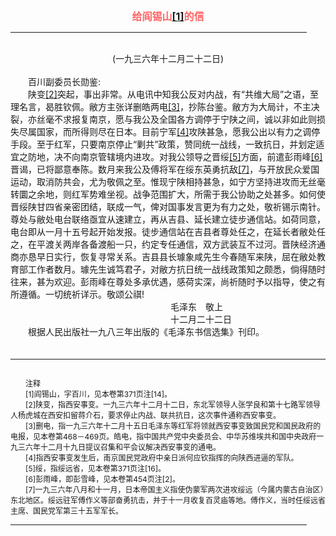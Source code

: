 <center><FONT style="FONT-SIZE: 12pt" COLOR="#FF6666"><B>给阎锡山<a href="#tail">[1]</a>的信</B></center></FONT>
<HR color="#EE9B73" size="1" width="94%">
<BR>
<center>(一九三六年十二月二十二日)</center>
<BR>
　　百川副委员长勋鉴:
<BR>
　　陕变<a href="#tail">[2]</a>突起，事出非常。从电讯中知我公反对内战，有“共维大局”之语，至理名言，曷胜钦佩。敝方主张详删皓两电<a href="#tail">[3]</a>，抄陈台鉴。敝方为大局计，不主决裂，亦丝毫不求报复南京，愿与我公及全国各方调停于宁陕之间，诚以非如此则损失尽属国家，而所得则尽在日本。目前宁军<a href="#tail">[4]</a>攻陕甚急，愿我公出以有力之调停手段。至于红军，只要南京停止“剿共”政策，赞同统一战线，一致抗日，并划定适宜之防地，决不向南京管辖境内进攻。对我公领导之晋绥<a href="#tail">[5]</a>方面，前遣彭雨峰<a href="#tail">[6]</a>晋谒，已将鄙意奉陈。数月来我公及傅将军在绥东英勇抗敌<a href="#tail">[7]</a>，与开放民众爱国运动，取消防共会，尤为敬佩之至。惟现宁陕相持甚急，如宁方坚持进攻而无丝毫转圜之余地，则红军势难坐视。战争范围扩大，所需于我公协助之处甚多。如何使晋绥陕甘四省亲密团结，联成一气，俾对国事发言更为有力之处，敬祈锡示南针。尊处与敝处电台联络亟宜从速建立，再从吉县、延长建立徒步通信站。如荷同意，电台即从一月十五号起开始发报。徒步通信站在吉县者尊处任之，在延长者敝处任之，在平渡关两岸各备渡船一只，约定专任通信，双方武装互不过河。晋陕经济通商亦恳早日实行，恢复寻常关系。吉县县长璩象咸先生今春随军来陕，屈在敝处教育部工作者数月。璩先生诚笃君子，对敝方抗日统一战线政策知之颇悉，倘得随时往来，甚为欢迎。彭雨峰在尊处多承优遇，感荷实深，尚祈随时予以指导，使之有所遵循。一切统祈详示。敬颂公祺!
<BR>
　　　　　　　　　　　　　　　　　　 毛泽东　敬上
<BR>
　　　　　　　　　　　　　　　　　　 十二月二十二日
<BR>
　　根据人民出版社一九八三年出版的《毛泽东书信选集》刊印。
<BR>
　　<hr><a name="tail"></a>    <FONT style="FONT-SIZE: 9pt">
<BR>
　　注释
<BR>
　　[1]阎锡山，字百川，见本卷第371页注[14]。
<BR>
　　[2]陕变，指西安事变。一九三六年十二月十二日，东北军领导人张学良和第十七路军领导人杨虎城在西安扣留蒋介石，要求停止内战、联共抗日，这次事件通称西安事变。
<BR>
　　[3]删电，指一九三六年十二月十五日毛泽东等红军将领就西安事变致国民党和国民政府的电报，见本卷第468－469页。皓电，指中国共产党中央委员会、中华苏维埃共和国中央政府一九三六年十二月十九日提议召集和平会议解决西安事变的通电。
<BR>
　　[4]指西安事变发生后，南京国民党政府中亲日派何应钦指挥的向陕西进逼的军队。
<BR>
　　[5]绥，指绥远省，见本卷第371页注[16]。
<BR>
　　[6]彭雨峰，即彭雪峰，见本卷第454页注[2]。
<BR>
　　[7]一九三六年八月和十一月，日本帝国主义指使伪蒙军两次进攻绥远（今属内蒙古自治区）东北地区。绥远驻军傅作义等部奋勇抗击，并于十一月收复百灵庙等地。傅作义，当时任绥远省主席、国民党军第三十五军军长。
<BR>
</FONT>
<HR color="#EE9B73" size="1" width="94%">

